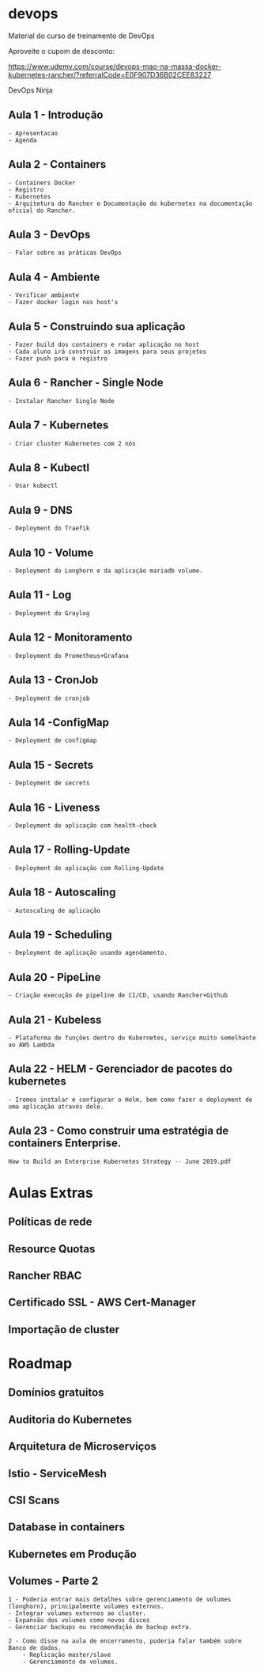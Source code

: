 # devops
Material do curso de treinamento de DevOps

Aproveite o cupom de desconto:

https://www.udemy.com/course/devops-mao-na-massa-docker-kubernetes-rancher/?referralCode=E0F907D36B02CEE83227


DevOps Ninja

## Aula 1 -  Introdução
	- Apresentacao
	- Agenda

## Aula 2 -  Containers

	- Containers Docker
	- Registro
	- Kubernetes
	- Arquitetura do Rancher e Documentação do kubernetes na documentação oficial do Rancher.

## Aula 3 - DevOps
	- Falar sobre as práticas DevOps

## Aula 4 - Ambiente 
	- Verificar ambiente
	- Fazer docker login nos host's

## Aula 5 - Construindo sua aplicação 
	- Fazer build dos containers e rodar aplicação no host
	- Cada aluno irá construir as imagens para seus projetos
	- Fazer push para o registro

## Aula 6 - Rancher - Single Node
	- Instalar Rancher Single Node

## Aula 7 - Kubernetes
	- Criar cluster Kubernetes com 2 nós

## Aula 8 - Kubectl 
	- Usar kubectl

## Aula 9 - DNS
	- Deployment do Traefik

## Aula 10 - Volume
	- Deployment do Longhorn e da aplicação mariadb volume.

## Aula 11 - Log
	- Deployment do Graylog

## Aula 12 - Monitoramento
	- Deployment do Prometheus+Grafana

## Aula 13 - CronJob
	- Deployment de cronjob

## Aula 14 -ConfigMap
	- Deployment de configmap

## Aula 15 - Secrets
	- Deployment de secrets

## Aula 16 - Liveness
	- Deployment de aplicação com health-check

## Aula 17 - Rolling-Update
	- Deployment de aplicação com Rolling-Update

## Aula 18 - Autoscaling
	- Autoscaling de aplicação
	
## Aula 19 - Scheduling
	- Deployment de aplicação usando agendamento.

## Aula 20 - PipeLine
	- Criação execução de pipeline de CI/CD, usando Rancher+Github

## Aula 21 - Kubeless
	- Plataforma de funções dentro do Kubernetes, serviço muito semelhante ao AWS Lambda

## Aula 22 - HELM - Gerenciador de pacotes do kubernetes
	- Iremos instalar e configurar o Helm, bem como fazer o deployment de uma aplicação através dele.

## Aula 23 - Como construir uma estratégia de containers Enterprise.

	How to Build an Enterprise Kubernetes Strategy -- June 2019.pdf
	
	


# Aulas Extras

## Políticas de rede

## Resource Quotas

## Rancher RBAC

## Certificado SSL - AWS Cert-Manager

## Importação de cluster



# Roadmap

## Domínios gratuitos

## Auditoria do Kubernetes

## Arquitetura de Microserviços

## Istio - ServiceMesh

## CSI Scans

## Database in containers

## Kubernetes em Produção

## Volumes - Parte 2


	1 - Poderia entrar mais detalhes sobre gerenciamento de volumes (longhorn), principalmente volumes externos.
	- Integrar volumes externos ao cluster.
	- Expansão dos volumes como novos discos
	- Gerenciar backups ou recomendação de backup extra.

	2 - Como disse na aula de encerramento, poderia falar também sobre  Banco de dados.
		- Replicação master/slave
		- Gerenciamento de volumes.




